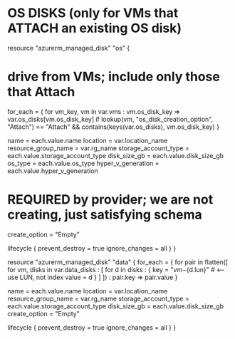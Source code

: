 # OS DISKS (only for VMs that ATTACH an existing OS disk)
resource "azurerm_managed_disk" "os" {
  # drive from VMs; include only those that Attach
  for_each = {
    for vm_key, vm in var.vms :
    vm.os_disk_key => var.os_disks[vm.os_disk_key]
    if lookup(vm, "os_disk_creation_option", "Attach") == "Attach"
       && contains(keys(var.os_disks), vm.os_disk_key)
  }

  name                 = each.value.name
  location             = var.location_name
  resource_group_name  = var.rg_name
  storage_account_type = each.value.storage_account_type
  disk_size_gb         = each.value.disk_size_gb
  os_type              = each.value.os_type
  hyper_v_generation   = each.value.hyper_v_generation

  # REQUIRED by provider; we are not creating, just satisfying schema
  create_option        = "Empty"

  lifecycle {
    prevent_destroy = true
    ignore_changes  = all
  }
}










resource "azurerm_managed_disk" "data" {
  for_each = {
    for pair in flatten([
      for vm, disks in var.data_disks : [
        for d in disks : {
          key   = "${vm}-${d.lun}"   # <-- use LUN, not index
          value = d
        }
      ]
    ]) : pair.key => pair.value
  }

  name                 = each.value.name
  location             = var.location_name
  resource_group_name  = var.rg_name
  storage_account_type = each.value.storage_account_type
  disk_size_gb         = each.value.disk_size_gb
  create_option        = "Empty"

  lifecycle {
    prevent_destroy = true
    ignore_changes  = all
  }
}
